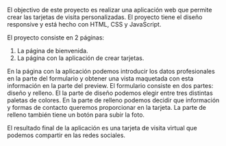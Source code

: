 El objectivo de este proyecto es realizar una aplicación web que permite crear las tarjetas de visita personalizadas. El proyecto tiene el diseño responsive y está hecho con HTML, CSS y JavaScript. 

El proyecto consiste en 2 páginas:
1. La página de bienvenida.
2. La página con la aplicación de crear tarjetas.

En la página con la aplicación podemos introducir los datos profesionales en la parte del formulario y obtener una vista maquetada con esta información en la parte del preview. El formulario consiste en dos partes: diseño y relleno. El la parte de diseño podemos elegir entre tres distintas paletas de colores. En la parte de relleno podemos decidir que información y formas de contacto queremos proporcionar en la tarjeta. La parte de relleno también tiene un botón para subir la foto. 

El resultado final de la aplicación es una tarjeta de visita virtual que podemos compartir en las redes sociales. 